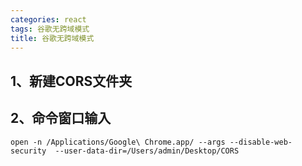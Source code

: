 ```yaml
---
categories: react
tags: 谷歌无跨域模式
title: 谷歌无跨域模式
---
```


## 1、新建CORS文件夹

## 2、命令窗口输入

```
open -n /Applications/Google\ Chrome.app/ --args --disable-web-security  --user-data-dir=/Users/admin/Desktop/CORS
```

